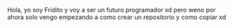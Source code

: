 Hola, yo soy Fridito y voy a ser un futuro programador xd pero weno
por ahora solo vengo empezando a como crear un repositorio
y como copiar xd
